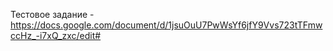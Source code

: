  Тестовое задание - https://docs.google.com/document/d/1jsuOuU7PwWsYf6jfY9Vvs723tTFmwccHz_-i7xQ_zxc/edit#